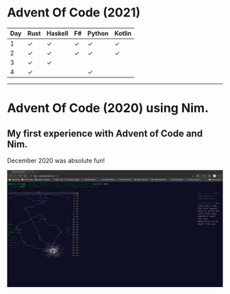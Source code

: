 # Advent Of Code (2021) 

| Day | Rust      | Haskell   | F#       | Python   | Kotlin    |
|-----|-----------|-----------|----------|----------|-----------|
| 1   | &#10003;  | &#10003;  | &#10003; | &#10003; | &#10003;  | 
| 2   | &#10003;  | &#10003;  | &#10003; | &#10003; | &#10003;  | 
| 3   | &#10003;  | &#10003;  |          |          |           | 
| 4   | &#10003;  |           |          | &#10003; |           | 

---

# Advent Of Code (2020) using Nim. 

## My first experience with Advent of Code and Nim. 

December 2020 was absolute fun! 

![Completed Advent of Code 2020](https://github.com/pkarthick/AdventOfCode/blob/master/2020/nim/Completed2020.jpg)

